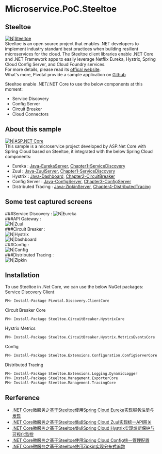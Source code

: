 # Microservice.PoC.Steeltoe

## Steeltoe

[![N|Steeltoe](https://www.cnblogs.com/images/cnblogs_com/edisonchou/1260867/o_logo-banner.PNG)](http://steeltoe.io/)<br/>
Steeltoe is an open source project that enables .NET developers to implement industry standard best practices when building resilient microservices for the cloud. The Steeltoe client libraries enable .NET Core and .NET Framework apps to easily leverage Netflix Eureka, Hystrix, Spring Cloud Config Server, and Cloud Foundry services.<br/>
For more details, please read its [offical website](http://steeltoe.io/). <br/>
What's more, Pivotal provide a sample application on [Github](https://github.com/SteeltoeOSS/Samples/tree/master)

Steeltoe enable .NET/.NET Core to use the below components at this moment:
  - Service Discovery
  - Config Server
  - Circuit Breaker
  - Cloud Connectors

## About this sample

[![N|ASP.NET Core](https://www.cnblogs.com/images/cnblogs_com/edisonchou/1260867/o_aspnet-core-logo.PNG)](https://docs.microsoft.com/zh-cn/aspnet/core/getting-started/?view=aspnetcore-2.1&tabs=windows)<br/>
This sample is a microservice project developed by ASP.Net Core with Spring Cloud based on Steeltoe, it integrated with the below Spring Cloud components:
  - Eureka : [Java-EurekaServer](https://github.com/Manulife-Chengdu/Microservice.PoC.Steeltoe/tree/master/springcloud/eureka-service), [Chapter1-ServiceDiscovery](https://github.com/Manulife-Chengdu/Microservice.PoC.Steeltoe/tree/master/src/Chapter1-ServiceDiscovery)
  - Zuul : [Java-ZuulServer](https://github.com/Manulife-Chengdu/Microservice.PoC.Steeltoe/tree/master/springcloud/zuul-service), [Chapter1-ServiceDiscovery](https://github.com/Manulife-Chengdu/Microservice.PoC.Steeltoe/tree/master/src/Chapter1-ServiceDiscovery)
  - Hystrix : [Java-Dashboard](https://github.com/Manulife-Chengdu/Microservice.PoC.Steeltoe/tree/master/springcloud/hystrix-dashboard-service), [Chapter2-CircuitBreaker](https://github.com/Manulife-Chengdu/Microservice.PoC.Steeltoe/tree/master/src/Chapter2-CircuitBreaker)
  - Config Server : [Java-ConfigServer](https://github.com/Manulife-Chengdu/Microservice.PoC.Steeltoe/tree/master/springcloud/config-service), [Chapter3-ConfigServer](https://github.com/Manulife-Chengdu/Microservice.PoC.Steeltoe/tree/master/src/Chapter3-ConfigServer)
  - Distributed Tracing : [Java-ZipkinServer](https://github.com/Manulife-Chengdu/Microservice.PoC.Steeltoe/tree/master/springcloud/zipkin-service), [Chapter4-DistributedTracing](https://github.com/Manulife-Chengdu/Microservice.PoC.Steeltoe/tree/master/src/Chapter4-ServiceTracing)

## Some test captured screens

###Service Discovery :
![N|Eureka](https://img2018.cnblogs.com/blog/381412/201809/381412-20180920173123942-2143310225.png)<br/>
###API Gateway :<br/>
![N|Zuul](https://img2018.cnblogs.com/blog/381412/201809/381412-20180921163231618-437962436.gif)<br/>
###Circuit Breaker :<br/>
![N|Hystrix](https://img2018.cnblogs.com/blog/381412/201809/381412-20180922160952015-906146994.png)<br/>
![N|Dashboard](https://img2018.cnblogs.com/blog/381412/201809/381412-20180922170910285-1543840080.png)<br/>
###Config :<br/>
![N|Config](https://img2018.cnblogs.com/blog/381412/201809/381412-20180925002435834-1954906744.png)<br/>
###Distributed Tracing :<br/>
![N|Zipkin](https://img2018.cnblogs.com/blog/381412/201809/381412-20180930234524872-43266842.png)

## Installation

To use Steeltoe in .Net Core, we can use the below NuGet packages:<br/>
Service Discovery Client
```sh
PM> Install-Package Pivotal.Discovery.ClientCore
```
Circuit Breaker Core
```sh
PM> Install-Package Steeltoe.CircuitBreaker.HystrixCore
```
Hystrix Metrics
```sh
PM> Install-Package Steeltoe.CircuitBreaker.Hystrix.MetricsEventsCore
```
Config
```sh
PM> Install-Package Steeltoe.Extensions.Configuration.ConfigServerCore
```
Distributed Tracing
```sh
PM> Install-Package Steeltoe.Extensions.Logging.DynamicLogger 
PM> Install-Package Steeltoe.Management.ExporterCore　　　　 
PM> Install-Package Steeltoe.Management.TracingCore
```

## Rerference

  - [.NET Core微服务之基于Steeltoe使用Spring Cloud Eureka实现服务注册与发现](https://www.cnblogs.com/edisonchou/p/dotnet_core_microservice_integrate_with_springcloud_eureka.html)
  - [.NET Core微服务之基于Steeltoe集成Spring Cloud Zuul实现统一API网关](https://www.cnblogs.com/edisonchou/p/dotnet_core_microservice_integrate_with_springcloud_zuul.html)
  - [.NET Core微服务之基于Steeltoe集成Spring Cloud Hystrix实现熔断保护与可视化监控](https://www.cnblogs.com/edisonchou/p/dotnet_core_microservice_integrate_with_springcloud_hystrix.html)
  - [.NET Core微服务之基于Steeltoe使用Spring Cloud Config统一管理配置](https://www.cnblogs.com/edisonchou/p/dotnet_core_microservice_integrate_with_springcloud_config.html)
  - [.NET Core微服务之基于Steeltoe使用Zipkin实现分布式追踪](https://www.cnblogs.com/edisonchou/p/dotnet_core_microservice_integrate_with_zipkin.html)